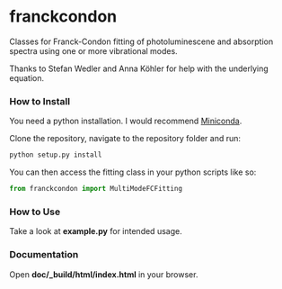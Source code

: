 # franckcondon
Classes for Franck-Condon fitting of photoluminescene and absorption spectra using one or more vibrational modes.

Thanks to Stefan Wedler and Anna Köhler for help with the underlying equation.

### How to Install
You need a python installation. I would recommend [Miniconda](https://docs.conda.io/en/latest/miniconda.html).

Clone the repository, navigate to the repository folder and run:
```sh
python setup.py install
```
You can then access the fitting class in your python scripts like so:
```python
from franckcondon import MultiModeFCFitting
```
### How to Use
Take a look at **example.py** for intended usage.

### Documentation
Open **doc/\_build/html/index.html** in your browser.
